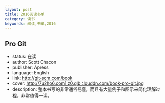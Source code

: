 ```yaml
---
layout: post
title: 2016阅读书单
category: 读书
keywords: 阅读,书单,2016
---
```


## Pro Git

- status: 在读
- author: Scott Chacon
- publisher: Apress
- language: English
- link: http://git-scm.com/book
- cover: http://7u2ho6.com1.z0.glb.clouddn.com/book-pro-git.jpg
- description: 整本书写的非常通俗易懂，而且有大量例子和图示来简化理解过程，非常值得一读。
